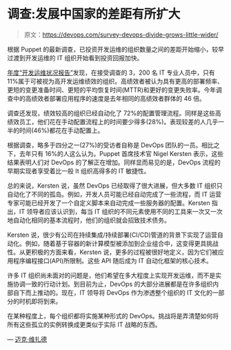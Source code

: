 # 调查:发展中国家的差距有所扩大

> 原文：<https://devops.com/survey-devops-divide-grows-little-wider/>

根据 Puppet 的最新调查，已投资开发运维的组织数量之间的差距开始缩小，较早过渡到开发运维的 IT 组织开始看到投资回报加快。

[年度“开发运维状况报告”](https://puppet.com/company/press-room/releases/puppet-delivers-2017-state-devops-report)发现，在接受调查的 3，200 名 IT 专业人员中，只有 11%属于可被视为高开发运维绩效的组织。高绩效者被认为具有更高的部署频率、更短的变更准备时间、更短的平均恢复时间(MTTR)和更好的变更失败率。今年调查中的高绩效者部署应用程序的速度是去年相同的高绩效者群体的 46 倍。

调查还发现，绩效较高的组织已经自动化了 72%的配置管理流程。同样是这些高绩效员工，他们花在手动配置流程上的时间要少得多(28%)。表现较差的人几乎一半的时间(46%)都花在手动配置上。

根据调查，略多于四分之一(27%)的受访者自称是 DevOps 团队的一员。相比之下，去年只有 16%的人这么认为。Puppet 首席技术官 Nigel Kersten 表示，这些结果表明人们对 DevOps 的了解正在增加。同样显而易见的是，DevOps 流程的早期实现者享受着比一般 It 组织高得多的 IT 敏捷性。

总的来说，Kersten 说，虽然 DevOps 已经取得了很大进展，但大多数 IT 组织只自动化了不同的孤岛。例如，开发人员可能已经自动完成了一些流程，而 IT 运营专家可能已经开发了一个自定义脚本来自动完成一些服务器的配置。Kersten 指出，IT 领导者应该认识到，每当 IT 组织的不同元素使用不同的工具来一次又一次地自动化相同的基本流程时，他们的组织就会招致技术债务。

Kersten 说，很少有公司在持续集成/持续部署(CI/CD)管道的背景下实现了运营自动化。例如，随着基于容器的新计算模型被添加到企业组合中，这变得更具挑战性。从更积极的方面来看，Kersten 说，更多的过程被很好地定义，因为它们被应用程序编程接口(API)所限制。这些 API 随后成为 IT 自动化框架的核心技术。

许多 IT 组织尚未面对的问题是，他们希望在多大程度上实现开发运维，而不是实施协调一致的行动计划。到目前为止，DevOps 的大部分进展都是在许多组织内部自下而上推动的。现在，IT 领导将 DevOps 作为渗透整个组织的 IT 文化的一部分的时机即将到来。

在某种程度上，每个组织都将实施某种形式的 DevOps。挑战将是弄清楚如何将所有这些孤立的实例转换成更类似于实际 IT 战略的东西。

— [迈克·维扎德](https://devops.com/author/mike-vizard/)